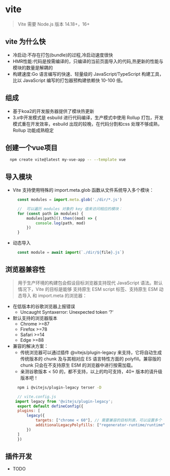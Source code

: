# vite
> Vite 需要 Node.js 版本 14.18+，16+
## vite 为什么快
* 冷启动:不存在打包(bundle)的过程,冷启动速度很快
* HMR性能:代码是按需编译的，只编译的当前页面导入的代码,热更新的性能与模块的数量是解耦的
* 构建速度:Go 语言编写的快速、轻量级的 JavaScript/TypeScript 构建工具，比以 JavaScript 编写的打包器预构建依赖快 10-100 倍。

## 组成
* 基于koa2的开发服务器提供了模块热更新
* 3.x中开发模式是 esbuild 进行代码编译，生产模式中使用 Rollup 打包，开发模式重在开发效率，esbuild 出现的较晚，在代码分割和css 处理不够成熟，Rollup 功能成熟稳定
## 创建一个vue项目
  ```bash
    npm create vite@latest my-vue-app -- --template vue
  ```
## 导入模块
* Vite 支持使用特殊的 import.meta.glob 函数从文件系统导入多个模块：
  ```js
    const modules = import.meta.glob('./dir/*.js')

    //  可以遍历 modules 对象的 key 值来访问相应的模块：
    for (const path in modules) {
        modules[path]().then((mod) => {
            console.log(path, mod)
        })
    }
  ```
* 动态导入
  ```js
    const module = await import(`./dir/${file}.js`)

  ```
## 浏览器兼容性
> 用于生产环境的构建包会假设目标浏览器支持现代 JavaScript 语法。默认情况下，Vite 的目标是能够 支持原生 ESM script 标签、支持原生 ESM 动态导入 和 import.meta 的浏览器：
* 在低版本的谷歌浏览器上报错误
  - Uncaught Syntaxerror: Unexpected token ‘?‘
* 默认支持的浏览器版本
  - Chrome >=87
  - Firefox >=78
  - Safari >=14
  - Edge >=88
* 兼容的解决方案：
  - 传统浏览器可以通过插件 @vitejs/plugin-legacy 来支持，它将自动生成传统版本的 chunk 及与其相对应 ES 语言特性方面的 polyfill。兼容版的 chunk 只会在不支持原生 ESM 的浏览器中进行按需加载。
  - 亲测谷歌版本 < 50 的，都不支持，以上的均可支持，40+ 版本的请升级版本吧！
  ```bash 
    npm i @vitejs/plugin-legacy terser -D
  ```
  ```js
    // vite.config.js
   import legacy from '@vitejs/plugin-legacy';
    export default defineConfig({
    plugins: [
        legacy({
            targets: ["chrome < 60"], // 需要兼容的目标列表，可以设置多个
            additionalLegacyPolyfills: ["regenerator-runtime/runtime"], // 面向IE11时需要此插件
        })
    ]
    })

  ```
## 插件开发
- TODO